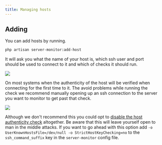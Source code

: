 ```yaml
---
title: Managing hosts
---
```


## Adding

You can add hosts by running.

```bash
php artisan server-monitor:add-host
```

It will ask you what the name of your host is, which ssh user and port should be used to connect to it and which of checks it should run.

<img src="/images/server-monitor/add-host.jpg">

On most systems when the authenticity of the host will be verified when connecting for the first time to it. The avoid problems while running the check we recommend manually opening up an ssh connection to the server you want to monitor to get past that check.

<img src="/images/server-monitor/authenticity.jpg">

Although we don't recommend this you could opt to [disable the host authenticity check](http://linuxcommando.blogspot.be/2008/10/how-to-disable-ssh-host-key-checking.html) altogether. Be aware that this will leave yourself open to man in the middle attacks. If you want to go ahead with this option add `-o UserKnownHostsFile=/dev/null -o StrictHostKeyChecking=no` to the `ssh_command_suffix` key in the `server-monitor` config file.
